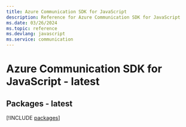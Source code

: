 ```yaml
---
title: Azure Communication SDK for JavaScript
description: Reference for Azure Communication SDK for JavaScript
ms.date: 03/26/2024
ms.topic: reference
ms.devlang: javascript
ms.service: communication
---
```

# Azure Communication SDK for JavaScript - latest
## Packages - latest
[!INCLUDE [packages](communication-index.md)]